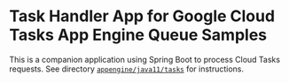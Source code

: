 # Task Handler App for Google Cloud Tasks App Engine Queue Samples

This is a companion application using Spring Boot to process Cloud Tasks requests.
See directory [`appengine/java11/tasks`](../tasks/README.md) for instructions.
